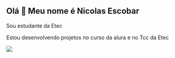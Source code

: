 ## Olá 👋 Meu nome é Nicolas Escobar

Sou estudante da Etec

Estou desenvolvendo projetos no curso da alura e no Tcc da Etec

![](https://static.wikia.nocookie.net/722d3979-d955-4ac3-abc7-37147d1874bd/scale-to-width/755)
